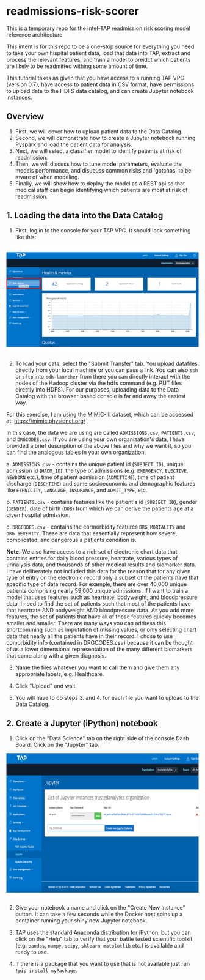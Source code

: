 # readmissions-risk-scorer
This is a temporary repo for the Intel-TAP readmission risk scoring model reference architecture

This intent is for this repo to be a one-stop source for everything you need to take your own hispital patient data, load that data into TAP, extract and process the relevant features, and train a model to preidct which patients are likely to be readmitted withing some amount of time.

This tutorial takes as given that you have access to a running TAP VPC (version 0.7), have access to patient data in CSV format, have permissions to upload data to the HDFS data catalog, and can create Jupyter notebook instances.

## Overview
1. First, we will cover how to upload patient data to the Data Catalog.
2. Second, we will demonstrate how to create a Jupyter notebook running Pyspark and load the patient data for analysis.
3. Next, we will select a classifier model to identify patients at risk of readmission.
4. Then, we will discuss how to tune model parameters, evaluate the models performance, and disucuss common risks and 'gotchas' to be aware of when modeling.
5. Finally, we will show how to deploy the model as a REST api so that medical staff can begin identifying which patients are most at risk of readmission.

## 1. Loading the data into the Data Catalog

1. First, log in to the console for your TAP VPC. It should look something like this:

![Data Catalog](/data-catalog.png)

2. To load your data, select the "Submit Transfer" tab. You upload datafiles directly from your local machine or you can pass a link. You can also `ssh` or `sftp` into `cdh-launcher` from there you can directly interact with the nodes of the Hadoop cluster via the hdfs command (e.g. PUT files directly into HDFS). For our purposes, uploading data to the Data Catalog with the browser based console is far and away the easiest way.

For this exercise, I am using the MIMIC-III dataset, which can be accessed at: https://mimic.physionet.org/

In this case, the data we are using are called `ADMISSIONS.csv`, `PATIENTS.csv`, and `DRGCODES.csv`. If you are using your own organization's data, I have provided a brief description of the above files and why we want it, so you can find the analogous tables in your own organization.

a. `ADMISSIONS.csv` - contains the unique patient id (`SUBJECT_ID`), unique admission id (`HADM_ID`), the type of admissions (e.g. `EMERGENCY`, `ELECTIVE`, `NEWBORN` etc.), time of patient admission (`ADMITTIME`), time of patient discharge (`DISCHTIME`) and some socioeconomic and demographic features like `ETHNICITY`, `LANGUAGE`, `INSURANCE`, and
`ADMIT_TYPE`, etc.

b. `PATIENTS.csv` - contains features like the patient's id (`SUBJECT_ID`), gender (`GENDER`), date of birth (`DOB`) from which we can derive the patients age at a given hospital admission.

c. `DRGCODES.csv` - contains the cormorbidity features `DRG_MORTALITY` and `DRG_SEVERITY`. These are data that essentially represent how severe, complicated, and dangerous a patients condition is. 

**Note**: We also have access to a rich set of electronic chart data that contains entries for daily blood pressure, heartrate, various types of urinalysis data, and thousands of other medical results and biomarker data. I have deliberately not included this data for the reason that for any given type of entry on the electronic record only a subset of the patients have that specific type of data record. For example, there are over 40,000 unique patients comprising nearly 59,000 unique admissions. If I want to train a model that uses features such as heartrate, bodyweight, and bloodpressure data, I need to find the set of patients such that most of the patients have that heartrate AND bodyweight AND bloodpressure data. As you add more features, the set of patients that have all of those features quickly becomes smaller and smaller. There are many ways you can address this shortcomming such as imputation of missing values, or only selecting chart data that nearly all the patients have in their record. I chose to use comorbidity info (contained in DRGCODES.csv) because it can be thought of as a lower dimensional representation of the many different biomarkers that come along with a given diagnosis.

3. Name the files whatever you want to call them and give them any appropriate labels, e.g. Healthcare.

4. Click "Upload" and wait. 

5. You will have to do steps 3. and 4. for each file you want to upload to the Data Catalog.

## 2. Create a Jupyter (iPython) notebook

1. Click on the "Data Science" tab on the right side of the console Dash Board. Click on the "Jupyter" tab.

![Data Catalog](/jupyter.png)

2. Give your notebook a name and click on the "Create New Instance" button. It can take a few seconds while the Docker host spins up a container running your shiny new Jupyter notebook.

3. TAP uses the standard Anaconda distribution for iPython, but you can click on the "Help" tab to verify that your battle tested scientific toolkit (e.g. `pandas`, `numpy`, `scipy`, `sklearn`, `matplotlib` etc.) is available and ready to use.

4. If there is a package that you want to use that is not available just run `!pip install myPackage`. 

